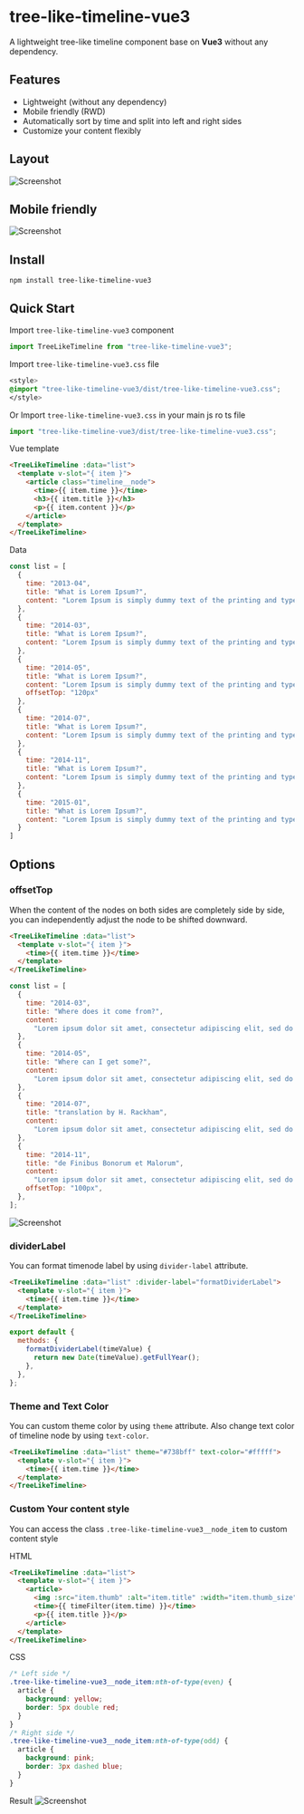 # tree-like-timeline-vue3

A lightweight tree-like timeline component base on **Vue3** without any dependency.

## Features

- Lightweight (without any dependency)
- Mobile friendly (RWD)
- Automatically sort by time and split into left and right sides
- Customize your content flexibly

## Layout

![Screenshot](https://i.imgur.com/Hgir36b.png)

## Mobile friendly

![Screenshot](https://i.imgur.com/C1oG6pr.gif)

## Install

```shell
npm install tree-like-timeline-vue3
```

## Quick Start

Import `tree-like-timeline-vue3` component

```js
import TreeLikeTimeline from "tree-like-timeline-vue3";
```

Import `tree-like-timeline-vue3.css` file

```css
<style>
@import "tree-like-timeline-vue3/dist/tree-like-timeline-vue3.css";
</style>
```

Or
Import `tree-like-timeline-vue3.css` in your main js ro ts file

```js
import "tree-like-timeline-vue3/dist/tree-like-timeline-vue3.css";
```

Vue template

```html
<TreeLikeTimeline :data="list">
  <template v-slot="{ item }">
    <article class="timeline__node">
      <time>{{ item.time }}</time>
      <h3>{{ item.title }}</h3>
      <p>{{ item.content }}</p>
    </article>
  </template>
</TreeLikeTimeline>
```

Data

```js
const list = [
  {
    time: "2013-04",
    title: "What is Lorem Ipsum?",
    content: "Lorem Ipsum is simply dummy text of the printing and typesetting industry."
  },
  {
    time: "2014-03",
    title: "What is Lorem Ipsum?",
    content: "Lorem Ipsum is simply dummy text of the printing and typesetting industry."
  },
  {
    time: "2014-05",
    title: "What is Lorem Ipsum?",
    content: "Lorem Ipsum is simply dummy text of the printing and typesetting industry."
    offsetTop: "120px"
  },
  {
    time: "2014-07",
    title: "What is Lorem Ipsum?",
    content: "Lorem Ipsum is simply dummy text of the printing and typesetting industry."
  },
  {
    time: "2014-11",
    title: "What is Lorem Ipsum?",
    content: "Lorem Ipsum is simply dummy text of the printing and typesetting industry."
  },
  {
    time: "2015-01",
    title: "What is Lorem Ipsum?",
    content: "Lorem Ipsum is simply dummy text of the printing and typesetting industry."
  }
]
```

## Options

### offsetTop

When the content of the nodes on both sides are completely side by side, you can independently adjust the node to be shifted downward.

```html
<TreeLikeTimeline :data="list">
  <template v-slot="{ item }">
    <time>{{ item.time }}</time>
  </template>
</TreeLikeTimeline>
```

```js
const list = [
  {
    time: "2014-03",
    title: "Where does it come from?",
    content:
      "Lorem ipsum dolor sit amet, consectetur adipiscing elit, sed do eiusmod tempor incididunt ut labore et dolore magna aliqua. Ut enim ad minim veniam, quis nostrud exercitation ullamco laboris nisi ut aliquip ex ea commodo consequat. Duis aute irure dolor in reprehenderit in voluptate velit esse cillum dolore eu fugiat nulla pariatur. Excepteur sint occaecat cupidatat non proident, sunt in culpa qui officia deserunt mollit anim id est laborum.",
  },
  {
    time: "2014-05",
    title: "Where can I get some?",
    content:
      "Lorem ipsum dolor sit amet, consectetur adipiscing elit, sed do eiusmod tempor incididunt ut labore et dolore magna aliqua. Ut enim ad minim veniam, quis nostrud exercitation ullamco laboris nisi ut aliquip ex ea commodo consequat. Duis aute irure dolor in reprehenderit in voluptate velit esse cillum dolore eu fugiat nulla pariatur. Excepteur sint occaecat cupidatat non proident, sunt in culpa qui officia deserunt mollit anim id est laborum.",
  },
  {
    time: "2014-07",
    title: "translation by H. Rackham",
    content:
      "Lorem ipsum dolor sit amet, consectetur adipiscing elit, sed do eiusmod tempor incididunt ut labore et dolore magna aliqua. Ut enim ad minim veniam, quis nostrud exercitation ullamco laboris nisi ut aliquip ex ea commodo consequat. Duis aute irure dolor in reprehenderit in voluptate velit esse cillum dolore eu fugiat nulla pariatur. Excepteur sint occaecat cupidatat non proident, sunt in culpa qui officia deserunt mollit anim id est laborum.",
  },
  {
    time: "2014-11",
    title: "de Finibus Bonorum et Malorum",
    content:
      "Lorem ipsum dolor sit amet, consectetur adipiscing elit, sed do eiusmod tempor incididunt ut labore et dolore magna aliqua. Ut enim ad minim veniam, quis nostrud exercitation ullamco laboris nisi ut aliquip ex ea commodo consequat. Duis aute irure dolor in reprehenderit in voluptate velit esse cillum dolore eu fugiat nulla pariatur. Excepteur sint occaecat cupidatat non proident, sunt in culpa qui officia deserunt mollit anim id est laborum.",
    offsetTop: "100px",
  },
];
```

![Screenshot](https://i.imgur.com/57lFLu9.png)

### dividerLabel

You can format timenode label by using `divider-label` attribute.

```html
<TreeLikeTimeline :data="list" :divider-label="formatDividerLabel">
  <template v-slot="{ item }">
    <time>{{ item.time }}</time>
  </template>
</TreeLikeTimeline>
```

```js
export default {
  methods: {
    formatDividerLabel(timeValue) {
      return new Date(timeValue).getFullYear();
    },
  },
};
```

### Theme and Text Color

You can custom theme color by using `theme` attribute.
Also change text color of timeline node by using `text-color`.

```html
<TreeLikeTimeline :data="list" theme="#738bff" text-color="#fffff">
  <template v-slot="{ item }">
    <time>{{ item.time }}</time>
  </template>
</TreeLikeTimeline>
```

### Custom Your content style

You can access the class `.tree-like-timeline-vue3__node_item` to custom content style

HTML

```html
<TreeLikeTimeline :data="list">
  <template v-slot="{ item }">
    <article>
      <img :src="item.thumb" :alt="item.title" :width="item.thumb_size" />
      <time>{{ timeFilter(item.time) }}</time>
      <p>{{ item.title }}</p>
    </article>
  </template>
</TreeLikeTimeline>
```

CSS

```css
/* Left side */
.tree-like-timeline-vue3__node_item:nth-of-type(even) {
  article {
    background: yellow;
    border: 5px double red;
  }
}
/* Right side */
.tree-like-timeline-vue3__node_item:nth-of-type(odd) {
  article {
    background: pink;
    border: 3px dashed blue;
  }
}
```

Result
![Screenshot](https://i.imgur.com/L0RbK53.png)
